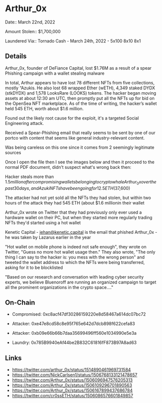 # Arthur_0x

Date:: March 22nd, 2022

Amount Stolen:: $1,700,000

Laundered Via:: Tornado Cash - March 24th, 2022 - 5x100 8x10 8x1 


## Details


Arthur_0x, founder of DeFiance Capital, lost $1.76M as a result of a spear Phishing campaign with a wallet stealing malware

In total, Arthur appears to have lost 78 different NFTs from five collections, mostly “Azukis. He also lost 68 wrapped Ether (wETH), 4,349 staked DYDX (stkDYDX) and 1,578 LooksRare (LOOKS) tokens. The hacker began moving assets at about 12:30 am UTC, then promptly put all the NFTs up for bid on the OpenSea NFT marketplace. As of the time of writing, the hacker’s wallet held 545 ETH, worth about $1.6 million.

Found out the likely root cause for the exploit, it's a targeted Social Engineering attack. 

Received a Spear-Phishing email that really seems to be sent by one of our portco with content that seems like general industry-relevant content.

Was being careless on this one since it comes from 2 seemingly legitimate sources

Once I open the file then I see the images below and then it proceed to the normal PDF document, didn't suspect what's wrong back then:

Hacker steals more than $1.5 million after compromising wallets belonging to crypto whale Arthur_0x over the past 30 days, and Azuki NFTs have been going for 12.5 ETH ($37,600)

The attacker had not yet sold all the NFTs they had stolen, but within two hours of the attack they had 545 ETH (about $1.6 millionin their wallet

Arthur_0x wrote on Twitter that they had previously only ever used a hardware wallet on their PC, but when they started more regularly trading NFTs they'd started using a hot wallet

Kenetic Capital - jehan@kenetic.capital is the email that phished Arthur_0x - he was taken by Lazarus earlier in the year

"Hot wallet on mobile phone is indeed not safe enough", they wrote on Twitter, "Guess no more hot wallet usage then." They also wrote, "The only thing I can say to the hacker is: you mess with the wrong person" and tweeted the wallet address to which the NFTs were being transferred, asking for it to be blocklisted

"Based on our research and conversation with leading cyber security experts, we believe Bluenoroff are running an organized campaign to target all the prominent organizations in the crypto space...."



## On-Chain

- Compromised: 0xc8acf47df30286159220e8d58467a614dc07bc72

- Attacker: 0xe47e8cd58c8e95f765e642d7dcb898f622cefa83

- Attacker: 0xb09e66b66b7daa35699496ff560e1034990e5e3a

- Laundry: 0x785B9940eAf44be2B832C61816fF873B97A8ad63



## Links

- https://twitter.com/arthur_0x/status/1514890461969731584
- https://twitter.com/NickCarlsen1/status/1506768133121478657
- https://twitter.com/Arthur_0x/status/1506096947576205313
- https://twitter.com/Arthur_0x/status/1506109296701890563
- https://twitter.com/Arthur_0x/status/1506167899437686784
- https://twitter.com/cr0ssETH/status/1506086576601849857